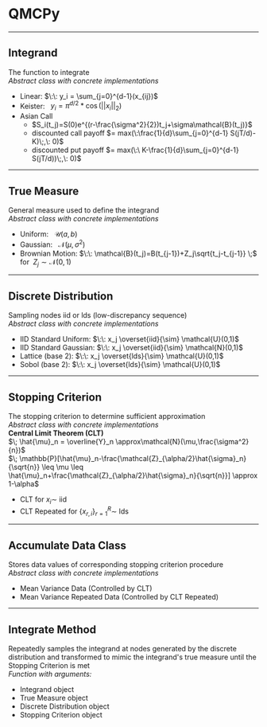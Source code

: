 # QMCPy

<hr> 

## Integrand
The function to integrate<br>
*Abstract class with concrete implementations*

- Linear: $\:\: y_i = \sum_{j=0}^{d-1}(x_{ij})$
- Keister: $\:\: y_i = \pi^{d/2} * \cos(||x_i||_2)$
- Asian Call
    - $S_i(t_j)=S(0)e^{(r-\frac{\sigma^2}{2})t_j+\sigma\mathcal{B}(t_j)}$
    - discounted call payoff $= max(\:\frac{1}{d}\sum_{j=0}^{d-1} S(jT/d)-K)\;,\: 0)$
    - discounted put payoff $= max(\:\ K-\frac{1}{d}\sum_{j=0}^{d-1} S(jT/d))\;,\: 0)$

<hr>

## True Measure
General measure used to define the integrand<br>
*Abstract class with concrete implementations*

- Uniform: $\:\: \mathcal{U}(a,b)$
- Gaussian: $\:\: \mathcal{N}(\mu,\sigma^2)$
- Brownian Motion: $\:\: \mathcal{B}(t_j)=B(t_{j-1})+Z_j\sqrt{t_j-t_{j-1}} \;$ for $\;Z_j \sim \mathcal{N}(0,1)$

<hr>

## Discrete Distribution
Sampling nodes iid or lds (low-discrepancy sequence)<br>
*Abstract class with concrete implementations*

- IID Standard Uniform: $\:\: x_j \overset{iid}{\sim}   \mathcal{U}(0,1)$
- IID Standard Gaussian: $\:\: x_j \overset{iid}{\sim}   \mathcal{N}(0,1)$
- Lattice (base 2): $\:\: x_j  \overset{lds}{\sim}    \mathcal{U}(0,1)$
- Sobol (base 2): $\:\: x_j \overset{lds}{\sim}    \mathcal{U}(0,1)$


<hr>

## Stopping Criterion
The stopping criterion to determine sufficient approximation<br>
*Abstract class with concrete implementations*
<br><b>Central Limit Theorem (CLT)</b><br>
$\; \hat{\mu}_n = \overline{Y}_n \approx\mathcal{N}(\mu,\frac{\sigma^2}{n})$<br> 
$\; \mathbb{P}[\hat{\mu}_n-\frac{\mathcal{Z}_{\alpha/2}\hat{\sigma}_n}{\sqrt{n}} \leq \mu \leq \hat{\mu}_n+\frac{\mathcal{Z}_{\alpha/2}\hat{\sigma}_n}{\sqrt{n}}] \approx 1-\alpha$

- CLT for $x_i\sim$ iid
- CLT Repeated for $\{x_{r,i}\}_{r=1}^R \sim$ lds


<hr>   

## Accumulate Data Class
Stores data values of corresponding  stopping criterion procedure<br>
*Abstract class with concrete implementations*

- Mean Variance Data (Controlled by CLT)
- Mean Variance Repeated Data (Controlled by CLT Repeated)

<hr>

## Integrate Method
Repeatedly samples the integrand at nodes generated by the discrete distribution and transformed to mimic the integrand's true measure until the Stopping Criterion is met<br>
*Function with arguments:*

- Integrand object
- True Measure object
- Discrete Distribution object
- Stopping Criterion object